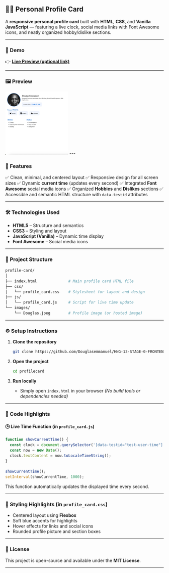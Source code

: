 

## 🧑‍💻 Personal Profile Card

A **responsive personal profile card** built with **HTML**, **CSS**, and **Vanilla JavaScript** — featuring a live clock, social media links with Font Awesome icons, and neatly organized hobby/dislike sections.

---

### 🚀 Demo

👉 **[Live Preview (optional link)](https://profilecard21.netlify.app)**


---

### 🖼️ Preview



<img src="./images/profilecard.jpeg" alt="All Todos" width="200"/>
---

### 🧩 Features

✅ Clean, minimal, and centered layout
✅ Responsive design for all screen sizes
✅ Dynamic **current time** (updates every second)
✅ Integrated **Font Awesome** social media icons
✅ Organized **Hobbies** and **Dislikes** sections
✅ Accessible and semantic HTML structure with `data-testid` attributes

---

### 🛠️ Technologies Used

* **HTML5** – Structure and semantics
* **CSS3** – Styling and layout
* **JavaScript (Vanilla)** – Dynamic time display
* **Font Awesome** – Social media icons

---

### 📁 Project Structure

```bash
profile-card/
│
├── index.html              # Main profile card HTML file
├── css/
│   └── profile_card.css    # Stylesheet for layout and design
├── js/
│   └── profile_card.js     # Script for live time update
└── images/
    └── Douglas.jpeg        # Profile image (or hosted image)
```

---

### ⚙️ Setup Instructions

1. **Clone the repository**

   ```bash
   git clone https://github.com/Douglasemmanuel/HNG-13-STAGE-0-FRONTEND-DEVELOPMENT-TRACK.git
   ```

2. **Open the project**

   ```bash
   cd profilecard
   ```

3. **Run locally**

   * Simply open `index.html` in your browser
     *(No build tools or dependencies needed)*

---

### 🧠 Code Highlights

#### 🕒 Live Time Function (in `profile_card.js`)

```js
function showCurrentTime() {
  const clock = document.querySelector('[data-testid="test-user-time"]');
  const now = new Date();
  clock.textContent = now.toLocaleTimeString();
}

showCurrentTime();
setInterval(showCurrentTime, 1000);
```

This function automatically updates the displayed time every second.

---

### 💅 Styling Highlights (in `profile_card.css`)

* Centered layout using **Flexbox**
* Soft blue accents for highlights
* Hover effects for links and social icons
* Rounded profile picture and section boxes

---




### 🪪 License

This project is open-source and available under the **MIT License**.

---
